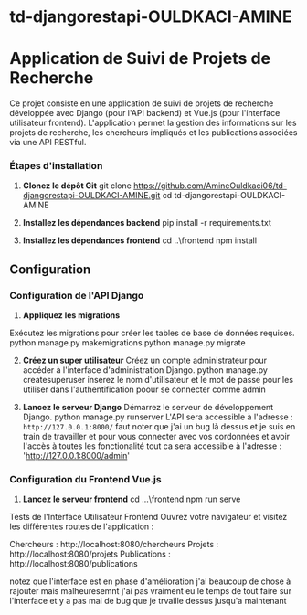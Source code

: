 ﻿# td-djangorestapi-OULDKACI-AMINE
# Application de Suivi de Projets de Recherche

Ce projet consiste en une application de suivi de projets de recherche développée avec Django (pour l'API backend) et Vue.js (pour l'interface utilisateur frontend). L'application permet la gestion des informations sur les projets de recherche, les chercheurs impliqués et les publications associées via une API RESTful.

### Étapes d'installation

1. **Clonez le dépôt Git**
git clone https://github.com/AmineOuldkaci06/td-djangorestapi-OULDKACI-AMINE.git
cd td-djangorestapi-OULDKACI-AMINE

2. **Installez les dépendances backend**
pip install -r requirements.txt

3. **Installez les dépendances frontend**
cd ..\frontend
npm install


## Configuration

### Configuration de l'API Django

1. **Appliquez les migrations**

Exécutez les migrations pour créer les tables de base de données requises.
python manage.py makemigrations
python manage.py migrate


2. **Créez un super utilisateur**
Créez un compte administrateur pour accéder à l'interface d'administration Django.
python manage.py createsuperuser
inserez le nom d'utilisateur et le mot de passe pour les utiliser dans l'authentification poour se connecter comme admin


3. **Lancez le serveur Django**
Démarrez le serveur de développement Django.
python manage.py runserver
L'API sera accessible à l'adresse : `http://127.0.0.1:8000/` faut noter que j'ai un bug là dessus et je suis en train de travailler 
et pour vous connecter avec vos cordonnées et avoir l'accès à toutes les fonctionalité tout ca sera accessible à l'adresse : 'http://127.0.0.1:8000/admin'

### Configuration du Frontend Vue.js

1. **Lancez le serveur frontend**
cd ...\frontend
npm run serve

Tests de l'Interface Utilisateur Frontend
Ouvrez votre navigateur et visitez les différentes routes de l'application :

Chercheurs : http://localhost:8080/chercheurs
Projets : http://localhost:8080/projets
Publications : http://localhost:8080/publications

notez que l'interface est en phase d'amélioration j'ai beaucoup de chose à rajouter mais malheuresemnt j'ai pas vraiment eu le temps de tout faire sur l'interface et y a pas mal de bug que je trvaille dessus jusqu'a maintenant 






